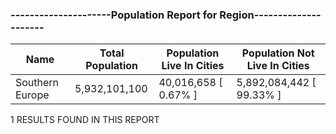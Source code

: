 ### ---------------------Population Report for Region---------------------

| Name | Total Population | Population Live In Cities | Population Not Live In Cities |
| --- | --- | --- | --- |
| Southern Europe | 5,932,101,100 | 40,016,658 [ 0.67% ] | 5,892,084,442 [ 99.33% ] |

1 RESULTS FOUND IN THIS REPORT
